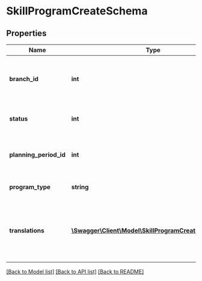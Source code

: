 # SkillProgramCreateSchema

## Properties
Name | Type | Description | Notes
------------ | ------------- | ------------- | -------------
**branch_id** | **int** | If the branch isn&#39;t provided the root branch is set. | [optional] 
**status** | **int** | Status of the program. Values [0|1] 0 &#x3D; Inactive, 1 &#x3D; Active. Default Active. | [optional] 
**planning_period_id** | **int** | A planning period Id related to the program. | [optional] 
**program_type** | **string** | Type of the program. Types [O|D] O&#x3D; Onboarding, D&#x3D;Development.Development is set if not provided. | [optional] 
**translations** | [**\Swagger\Client\Model\SkillProgramCreateTranslations**](SkillProgramCreateTranslations.md) | Array of translations,  the system default language translation is mandatory | 

[[Back to Model list]](../README.md#documentation-for-models) [[Back to API list]](../README.md#documentation-for-api-endpoints) [[Back to README]](../README.md)


